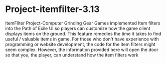 # Project-itemfilter-3.13
ItemFilter
Project-Computer Grinding Gear Games implemented Item filters into the Path of Exile UI so players can customize how the game client displays items on the ground. This feature remedies the time it takes to find useful / valuable items in game. For those who don't have experience with programming or website development, the code for the item filters might seem complex. However, the information provided here will open the door so that you, the player, can understand how the item filters work
